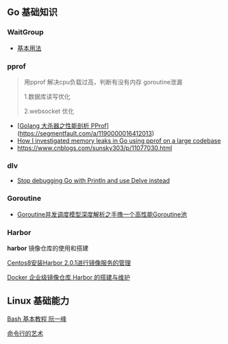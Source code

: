 ## Go 基础知识

### WaitGroup

* [基本用法](https://studygolang.com/articles/12972)

### pprof

> 用pprof 解决cpu负载过高，判断有没有内存 goroutine泄漏
>
> 1.数据库读写优化
>
> 2.websocket 优化

* [[Golang 大杀器之性能剖析 PProf](https://segmentfault.com/a/1190000016412013)](https://segmentfault.com/a/1190000016412013)
* [How I investigated memory leaks in Go using pprof on a large codebase](https://medium.com/free-code-camp/how-i-investigated-memory-leaks-in-go-using-pprof-on-a-large-codebase-4bec4325e192)
* https://www.cnblogs.com/sunsky303/p/11077030.html

### dlv

* [Stop debugging Go with Println and use Delve instead](https://opensource.com/article/20/6/debug-go-delve)

### Goroutine

* [Goroutine并发调度模型深度解析之手撸一个高性能Goroutine池](https://www.infoq.cn/article/XF6v3Vapqsqt17FuTVst)

### Harbor

**harbor** 镜像仓库的使用和搭建

[Centos8安装Harbor 2.0.1进行镜像服务的管理](https://blog.csdn.net/bufegar0/article/details/107564216)

[Docker 企业级镜像仓库 Harbor 的搭建与维护](https://www.cnblogs.com/operationhome/p/10868498.html)



## Linux 基础能力

[Bash 基本教程 阮一峰](https://wangdoc.com/bash/intro.html)

[命令行的艺术](https://github.com/jlevy/the-art-of-command-line)